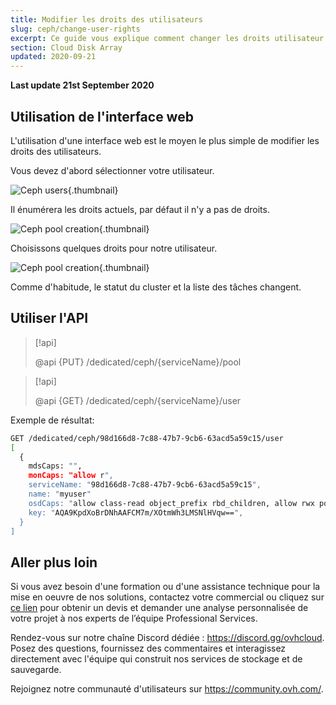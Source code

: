 ```yaml
---
title: Modifier les droits des utilisateurs
slug: ceph/change-user-rights
excerpt: Ce guide vous explique comment changer les droits utilisateur CEPH sur l'interface Web
section: Cloud Disk Array
updated: 2020-09-21
---
```


**Last update 21st September 2020**


## Utilisation de l'interface web
L'utilisation d'une interface web est le moyen le plus simple de modifier les droits des utilisateurs.

Vous devez d'abord sélectionner votre utilisateur.


![Ceph users](images/change_user_rights_1.png){.thumbnail}

Il énumérera les droits actuels, par défaut il n'y a pas de droits.


![Ceph pool creation](images/change_user_rights_2.png){.thumbnail}

Choisissons quelques droits pour notre utilisateur.


![Ceph pool creation](images/change_user_rights_3.png){.thumbnail}

Comme d'habitude, le statut du cluster et la liste des tâches changent.


## Utiliser l'API

> [!api]
>
> @api {PUT} /dedicated/ceph/{serviceName}/pool
>

> [!api]
>
> @api {GET} /dedicated/ceph/{serviceName}/user
>
Exemple de résultat:


```bash
GET /dedicated/ceph/98d166d8-7c88-47b7-9cb6-63acd5a59c15/user
[
  {
    mdsCaps: "",
    monCaps: "allow r",
    serviceName: "98d166d8-7c88-47b7-9cb6-63acd5a59c15",
    name: "myuser"
    osdCaps: "allow class-read object_prefix rbd_children, allow rwx pool=mypool",
    key: "AQA9KpdXoBrDNhAAFCM7m/XOtmWh3LMSNlHVqw==",
  }
]
```


## Aller plus loin

Si vous avez besoin d'une formation ou d'une assistance technique pour la mise en oeuvre de nos solutions, contactez votre commercial ou cliquez sur [ce lien](https://www.ovhcloud.com/fr-ca/professional-services/) pour obtenir un devis et demander une analyse personnalisée de votre projet à nos experts de l’équipe Professional Services.

Rendez-vous sur notre chaîne Discord dédiée : <https://discord.gg/ovhcloud>. Posez des questions, fournissez des commentaires et interagissez directement avec l'équipe qui construit nos services de stockage et de sauvegarde.

Rejoignez notre communauté d'utilisateurs sur <https://community.ovh.com/>.
